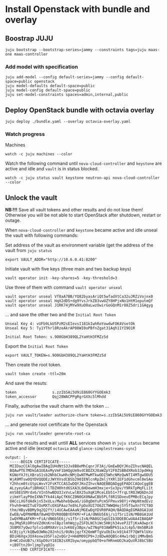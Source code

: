 # Install Openstack with bundle and overlay

## Boostrap JUJU
```
juju bootstrap --bootstrap-series=jammy --constraints tags=juju maas-one maas-controller
```
### Add model with specification
```
juju add-model --config default-series=jammy --config default-space=public openstack
juju model-defaults default-space=public
juju model-config default-space=public
juju set-model-constraints spaces=admin,internal,public
```
## Deploy OpenStack bundle with octavia overlay
```
juju deploy ./bundle.yaml --overlay octavia-overlay.yaml
```
### Watch progress
Machines
```
watch -c juju machines --color
```
Watch the following command until ```nova-cloud-controller``` and ```keystone``` are active and idle and ```vault``` is in status blocked.
```
watch -c juju status vault keystone neutron-api nova-cloud-controller --color
```
## Unlock the vault
**NB:!!!** Save all vault tokens and other results and do not lose them! Otherwise you will be not able to start OpenStack after shutdown, restart or outage.

When ```nova-cloud-controller``` and ```keystone``` became active and idle unseal the vault with following commands:

Set address of the vault as environment variable (get the address of the vault from ```juju status```
```
export VAULT_ADDR="http://10.6.0.41:8200"
```
Initiate vault with five keys (three main and two backup keys)
```
vault operator init -key-shares=5 -key-threshold=3
```
Use three of them with command ```vault operator unseal```
```
vault operator unseal Vf8aA7BB/YQ82byasAriQt5wfadXtCa32uJRZiVojnx0
vault operator unseal HqX2dD5+dg9YvsJrkZ83vwUZY8HPjxNo1HtM1eputmQf
vault operator unseal J1RK74jMYw9XuO0aLwzOwirGoGQnM1r88Z5dri1GAgyg
```
... and save the other two and the ```Initial Root Token```
```
Unseal Key 4: vUFb9LkU5PzM2sEIevsI181kIwhRoYowdwFOK4VsetOk
Unseal Key 5: Ty1YThrl8RzeAkrAP08WI0oPBfnZgat31Aqh11YI9O1R

Initial Root Token: s.9O0GbH389QL2YaHtH3FMZz5d
```
Export the ```Initial Root Token```
```
export VAULT_TOKEN=s.9O0GbH389QL2YaHtH3FMZz5d
```
Then create the root token. 
```
vault token create -ttl=20m
```
And save the resuts:
```
token                s.zzIbSAi5U9iE860GYYGOEmk3
token_accessor       Qqj28WACPPgRgrGXXc5lMhdd
```
Finally, authorise the vault charm with the token ...
```
juju run vault/leader authorize-charm token=s.zzIbSAi5U9iE860GYYGOEmk3
```
... and generate root certificate for the Openstack
```
juju run vault/leader generate-root-ca
```
Save the results and wait untill **ALL** services shown in ```juju status``` became active and idle (except ```octavia``` and ```glance-simplestreams-sync```)
```
output: |-
  -----BEGIN CERTIFICATE-----
  MIIDazCCAlOgAwIBAgIUHdNtS3Jx8B8eMhCqnrJF3Aj/GmEwDQYJKoZIhvcNAQEL
  BQAwPTE7MDkGA1UEAxMyVmF1bHQgUm9vdCBDZXJ0aWZpY2F0ZSBBdXRob3JpdHkg
  KGNoYXJtLXBraS1sb2NhbCkwHhcNMjQwNTMwMTkwODI5WhcNMzQwNTI4MTgwODU5
  WjA9MTswOQYDVQQDEzJWYXVsdCBSb290IENlcnRpZmljYXRlIEF1dGhvcml0eSAo
  Y2hhcm0tcGtpLWxvY2FsKTCCASIwDQYJKoZIhvcNAQEBBQADggEPADCCAQoCggEB
  ALzyeyGAufiBRHGCllTDZH0htd6SXA3L6HDewmH3mxje+Sx3pv/Y9RkTpMqFLi1t
  mVS8EU5Mrdx6/VIn5hwBDU3JxVvLwlBX25uXqK1MceLEb51+7frqLtROJWQ6DnJd
  zikmYlayP0eIXNkTYk44iApCfK6CZ0N0GX0NAwCBb5PLf8R1SDoevEPMBcECqJpy
  OACcLXGfdAdkjn53xULv/MwbhebQwaG/iG0gDmYuPcm5FPmvx98Yj+VWpNtmdEvz
  Fhvh9+WdITuEYOoMXTcOXGPAaz7e8hLFpDoXUI7O6ZCTWWQHoj5Y5fSwXn7fCT8O
  thm/HByvBBMy9q2Q2fY/i4UCAwEAAaNjMGEwDgYDVR0PAQH/BAQDAgEGMA8GA1Ud
  EwEB/wQFMAMBAf8wHQYDVR0OBBYEFKMr+FiA/dN6b5E6j/s1f5riIsN/MB8GA1Ud
  IwQYMBaAFKMr+FiA/dN6b5E6j/s1f5riIsN/MA0GCSqGSIb3DQEBCwUAA4IBAQAP
  myJMq5RiORteVZdKnKrolBpzlmhWqjyZSFDLNChiWc5HHjh34vePJ2TjKxAOwprX
  3U8MX7yQwzfplv1oBMXAVrisJvK6Ey3Bpx/wZ7NqF03AWBPk5iaJi4p5/8m5BRi0
  kCBjiyY/kQBwO3WNo282nhiS/0UNsjqzfX26mWFTgVuObIkck91k47F7QWfklUXv
  BDiH6XgxJOX4oxwiO5Fla2xQGr2+Hm8M09IP9+Jz8DwAOQBSc4Hw1rbQjiMMvBmS
  8+WCzDoUB7s/XGpD9zY18IB2sXRIbyw/omyppbQT0+ofHRnmUOJkaQuVRJ8bC5BU
  +iB9TtnJ9+ljmpTyqOIo
  -----END CERTIFICATE-----
```
